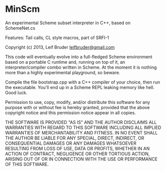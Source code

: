 MinScm
======

An experimental Scheme subset interpreter in C++, based on SchemeNet.cs

Features: Tail calls, CL style macros, part of SRFI-1

Copyright (c) 2013, Leif Bruder <leifbruder@gmail.com>

This code will eventually evolve into a full-fledged Scheme environment based
on a portable C runtime and, running on top of it, an interpreter/compiler
combo written in Scheme. At the moment it is nothing more than a highly
experimental playground, so beware.

Compile the file bootstrap.cpp with a C++ compiler of your choice, then run
the executable. You'll end up in a Scheme REPL leaking memory like hell.
Good luck.


Permission to use, copy, modify, and/or distribute this software for any
purpose with or without fee is hereby granted, provided that the above
copyright notice and this permission notice appear in all copies.

THE SOFTWARE IS PROVIDED "AS IS" AND THE AUTHOR DISCLAIMS ALL WARRANTIES
WITH REGARD TO THIS SOFTWARE INCLUDING ALL IMPLIED WARRANTIES OF
MERCHANTABILITY AND FITNESS. IN NO EVENT SHALL THE AUTHOR BE LIABLE FOR
ANY SPECIAL, DIRECT, INDIRECT, OR CONSEQUENTIAL DAMAGES OR ANY DAMAGES
WHATSOEVER RESULTING FROM LOSS OF USE, DATA OR PROFITS, WHETHER IN AN
ACTION OF CONTRACT, NEGLIGENCE OR OTHER TORTIOUS ACTION, ARISING OUT OF
OR IN CONNECTION WITH THE USE OR PERFORMANCE OF THIS SOFTWARE.

